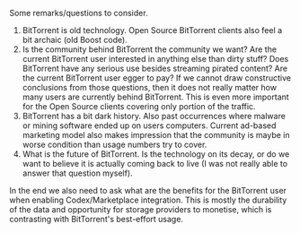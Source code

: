 Some remarks/questions to consider.

1. BitTorrent is old technology. Open Source BitTorrent clients also feel a bit archaic (old Boost code).
2. Is the community behind BitTorrent the community we want? Are the current BitTorrent user interested in anything else than dirty stuff? Does BitTorrent have any serious use besides streaming pirated content? Are the current BitTorrent user egger to pay? If we cannot draw constructive conclusions from those questions, then it does not really matter how many users are currently behind BitTorrent. This is even more important for the Open Source clients covering only portion of the traffic.
3. BitTorrent has a bit dark history. Also past occurrences where malware or mining software ended up on users computers. Current ad-based marketing model also makes impression that the community is maybe in worse condition than usage numbers try to cover.
4. What is the future of BitTorrent. Is the technology on its decay, or do we want to believe it is actually coming back to live (I was not really able to answer that question myself).

In the end we also need to ask what are the benefits for the BitTorrent user when enabling Codex/Marketplace integration. This is mostly the durability of the data and opportunity for storage providers to monetise, which is contrasting with BitTorrent's best-effort usage.
